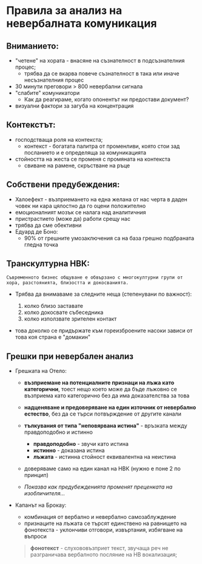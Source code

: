 # Правила за анализ на невербалната комуникация

## Вниманието:

- "четене" на хората - внасяне на съзнателност в подсъзнателния процес;
    - трябва да се вкарва повече съзнателност в така или иначе несъзнателния процес
- 30 минути преговори > 800 невербални сигнала
- "слабите" комуникатори
    - Как да реагираме, когато опонентът ни предостави документ?
- визуални фактори за загуба на концентрация

## Контекстът:

- господстваща роля на контекста;
    - контекст - богатата палитра от променливи, която стои зад посланието и е определяща за комуникацията
- стойността на жеста се променя с промяната на контекста
    - свиване на рамене, скръстване на ръце

## Собствени предубеждения:

- Халоефект - възприемането на една желана от нас черта в даден човек ни кара цялостно да го оцени положително
- емоционалният мозък се налага над аналитичния
- пристрастието (може да) работи срещу нас
- трябва да сме обективни
- Едуард де Боно:
    - 90% от грешните умозаключения са на база грешно подбраната гледна точка

## Транскултурна НВК:
    Съвременното бизнес общуване е обвързано с многокултурни групи от хора, разстоянията, близостта и докосванията. 

- Трябва да внимаваме за следните неща (степенувани по важност):
    1. колко близо заставате
    2. колко докосвате събеседника
    3. колко използвате зрителен контакт

- това доколко се придържате към гореизброените насоки зависи от това коя страна е "домакин"

## Грешки при невербален анализ

- Грешката на Отело:
    - **възприемане на потенциалните признаци на лъжа като категорични**, тоест нещо което може да бъде лъжовно се възприема като категорично без да има доказателства за това
    - **надценяване и предоверяване на един източник от невербално естество**, без да се търси потвърждение от другите канали
    - **тълкувания от типа "неповярвана истина"** - връзката между правдоподобно и истинно
        - **правдоподобно** - звучи като истина
        - **истинно** - доказана истина 
        - **лъжата** - истинна стойност еквивалентна на неистина

    - доверяваме само на един канал на НВК (нужно е поне 2 по принцип)
    - *Показва как предубежденията променят преценката на изобличителя...*

- Капанът на Брокау:
    - комбинация от вербално и невербално самозаблуждение
    - признаците на лъжата се търсят единствено на равнището
    на фонотекста - уклончиви отговори, извъртания, избягване на въпроси

    > **фонотекст** - слухововъзприет текст, звучаща реч
    > не разграничава вербалното посляние на НВ вокализация;